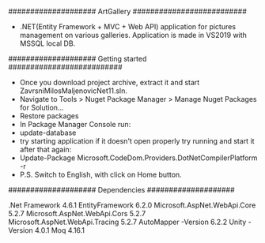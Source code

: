 #################### ArtGallery ##########################

- .NET(Entity Framework + MVC + Web API) application for pictures management on various galleries. Application is made in VS2019 with MSSQL local DB.

#################### Getting started ##########################

- Once you download project archive, extract it and start ZavrsniMilosMaljenovicNet11.sln.
- Navigate to Tools > Nuget Package Manager > Manage Nuget Packages for Solution...
- Restore packages
- In Package Manager Console run:
- update-database
- try starting application if it doesn't open properly try running and start it after that again:
- Update-Package Microsoft.CodeDom.Providers.DotNetCompilerPlatform -r
- P.S. Switch to English, with click on Home button.

#################### Dependencies ####################

.Net Framework 4.6.1
EntityFramework 6.2.0
Microsoft.AspNet.WebApi.Core 5.2.7
Microsoft.AspNet.WebApi.Cors 5.2.7
Microsoft.AspNet.WebApi.Tracing 5.2.7
AutoMapper -Version 6.2.2
Unity -Version 4.0.1
Moq 4.16.1
